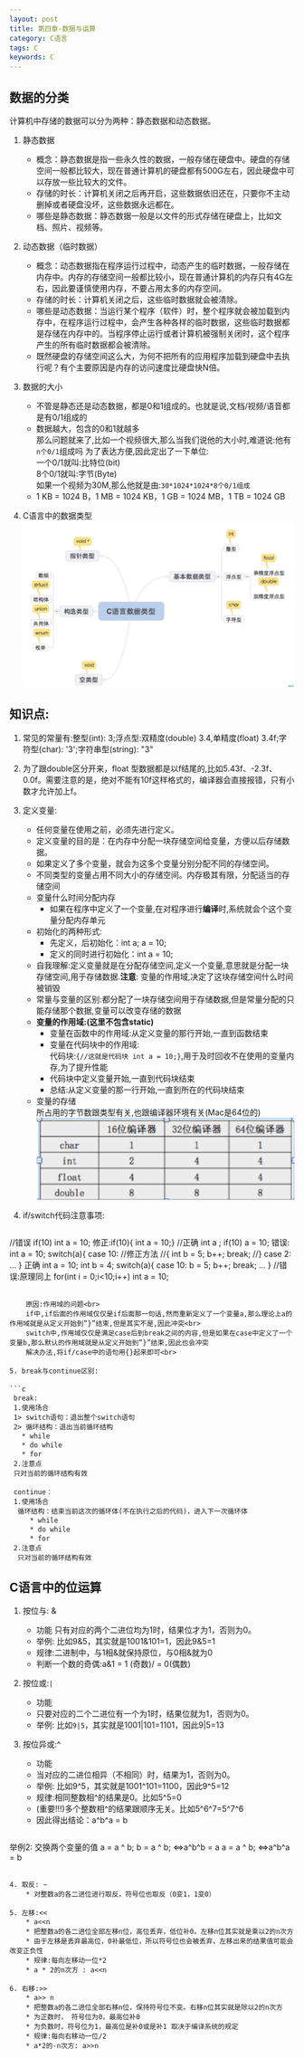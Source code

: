 ```yaml
---
layout: post
title: 第四章-数据与运算
category: C语言
tags: C
keywords: C
---
```


## 数据的分类
计算机中存储的数据可以分为两种：静态数据和动态数据。

1. 静态数据
	* 概念：静态数据是指一些永久性的数据，一般存储在硬盘中。硬盘的存储空间一般都比较大，现在普通计算机的硬盘都有500G左右，因此硬盘中可以存放一些比较大的文件。
	* 存储的时长：计算机关闭之后再开启，这些数据依旧还在，只要你不主动删掉或者硬盘没坏，这些数据永远都在。
	* 哪些是静态数据：静态数据一般是以文件的形式存储在硬盘上，比如文档、照片、视频等。

2. 动态数据（临时数据）

	* 概念：动态数据指在程序运行过程中，动态产生的临时数据，一般存储在内存中。内存的存储空间一般都比较小，现在普通计算机的内存只有4G左右，因此要谨慎使用内存，不要占用太多的内存空间。
	* 存储的时长：计算机关闭之后，这些临时数据就会被清除。
	* 哪些是动态数据：当运行某个程序（软件）时，整个程序就会被加载到内存中，在程序运行过程中，会产生各种各样的临时数据，这些临时数据都是存储在内存中的。当程序停止运行或者计算机被强制关闭时，这个程序产生的所有临时数据都会被清除。
	* 既然硬盘的存储空间这么大，为何不把所有的应用程序加载到硬盘中去执行呢？有个主要原因是内存的访问速度比硬盘快N倍。
3. 数据的大小	
	* 不管是静态还是动态数据，都是0和1组成的。也就是说,文档/视频/语音都是有0/1组成的
	* 数据越大，包含的0和1就越多<br>
	那么问题就来了,比如一个视频很大,那么当我们说他的大小时,难道说:他有`n个0/1`组成吗
	为了表达方便,因此定出了一下单位:<br>
	一个0/1就叫:比特位(bit)<br>
	8个0/1就叫:字节(Byte)<br>
	如果一个视频为30M,那么他就是由:`30*1024*1024*8个0/1组成`
	* 1 KB = 1024 B，1 MB = 1024 KB，1 GB = 1024 MB，1 TB = 1024 GB
4. C语言中的数据类型
  ![图片](https://raw.githubusercontent.com/zhoghua123/imgsBed/master/Snip20171023_4.png)
  
## 知识点:
1. 常见的常量有:整型(int): 3;浮点型:双精度(double) 3.4,单精度(float) 3.4f;字符型(char): '3';字符串型(string): "3" 
2. 为了跟double区分开来，float 型数据都是以f结尾的,比如5.43f、-2.3f、0.0f。需要注意的是，绝对不能有10f这样格式的，编译器会直接报错，只有小数才允许加上f。
3. 定义变量:	
	* 任何变量在使用之前，必须先进行定义。
	* 定义变量的目的是：在内存中分配一块存储空间给变量，方便以后存储数据。
	* 如果定义了多个变量，就会为这多个变量分别分配不同的存储空间。
	* 不同类型的变量占用不同大小的存储空间。内存极其有限，分配适当的存储空间 
	*  变量什么时间分配内存
		*   如果在程序中定义了一个变量,在对程序进行**编译**时,系统就会个这个变量分配内存单元
	* 初始化的两种形式:
		*  先定义，后初始化：int a;  a = 10;
		*  定义的同时进行初始化：int a = 10;
	* 自我理解:定义变量就是在分配存储空间,定义一个变量,意思就是分配一块存储空间,用于存储数据.**注意**: 变量的作用域,决定了这块存储空间什么时间被销毁
	* 常量与变量的区别:都分配了一块存储空间用于存储数据,但是常量分配的只能存储那个数据,变量可以改变存储的数据
	* **变量的作用域:(这里不包含static)**
		* 变量在函数中的作用域:从定义变量的那行开始,一直到函数结束
		* 变量在代码块中的作用域:<br>
		 代码块:`{//这就是代码块 int a = 10;}`,用于及时回收不在使用的变量内存,为了提升性能<br>
		* 代码块中定义变量开始,一直到代码块结束
		* 总结:从定义变量的那一行开始,一直到所在的代码块结束
	* 变量的存储<br>
  	  所占用的字节数跟类型有关,也跟编译器环境有关(Mac是64位的)
  	![图片](https://raw.githubusercontent.com/zhoghua123/imgsBed/master/Snip20171030_8.png)
  	
4. if/switch代码注意事项:<br>

	```c
//错误
 if(10) int a = 10;
 修正:if(10){ int a = 10;}
 //正确
 int a ;
 if(10) a = 10;
 错误:
 int a = 10;
 switch(a){
 case 10:
 //修正方法
 //{
 int b = 5;
 b++;
 break;
 //}
 case 2:
 …
 }
 正确
 int a = 10;
 int b = 4;
 switch(a){
 case 10:
 b = 5;
 b++;
 break;
 …
 }
 //错误:原理同上
 for(int i = 0;i<10;i++) int a = 10;
```

	原因:作用域的问题<br>
	if中,if后面的作用域仅仅是if后面那一句话,然而重新定义了一个变量a,那么理论上a的作用域就是从定义开始到”}”结束,但是其实不是,因此冲突<br>
	switch中,作用域仅仅是满足case后到break之间的内容,但是如果在case中定义了一个变量b,那么默认的作用域就是从定义开始到”}”结束,因此也会冲突
	解决办法,将if/case中的语句用{}起来即可<br>

5. break与continue区别:

```c
 break:
 1.使用场合
 1> switch语句：退出整个switch语句
 2> 循环结构：退出当前循环结构
   * while
   * do while
   * for
 2.注意点
 只对当前的循环结构有效
 
 continue：
 1.使用场合
  循环结构：结束当前这次的循环体(不在执行之后的代码)，进入下一次循环体
     * while
     * do while
     * for
 2.注意点
  只对当前的循环结构有效
```
## C语言中的位运算
1. 按位与: &
	* 功能
 只有对应的两个二进位均为1时，结果位才为1，否则为0。
	* 举例: 比如9&5，其实就是1001&101=1，因此9&5=1
	* 规律:二进制中，与1相&就保持原位，与0相&就为0
	* 判断一个数的奇偶:a&1 = 1 (奇数)/ = 0(偶数)
	
2. 按位或:`|`

	* 功能
	* 只要对应的二个二进位有一个为1时，结果位就为1，否则为0。
	* 举例: 比如`9|5`，其实就是1001|101=1101，因此9|5=13	 
3. 按位异或:^
	* 功能
	* 当对应的二进位相异（不相同）时，结果为1，否则为0。
	* 举例: 比如9^5，其实就是1001^101=1100，因此9^5=12
	* 规律:相同整数相^的结果是0。比如5^5=0
	* (重要!!!)多个整数相^的结果跟顺序无关。比如5^6^7=5^7^6
	* 因此得出结论：a^b^a = b
 	
	 ```
举例2: 交换两个变量的值
 a = a ^ b;
 b = a ^ b; <=>a^b^b = a
 a = a ^ b; <=>a^b^a = b
```

4. 取反: ~
	* 对整数a的各二进位进行取反，符号位也取反（0变1，1变0）
 
5. 左移:<<
	* a<<n
	* 把整数a的各二进位全部左移n位，高位丢弃，低位补0。左移n位其实就是乘以2的n次方
	* 由于左移是丢弃最高位，0补最低位，所以符号位也会被丢弃，左移出来的结果值可能会改变正负性
	* 规律:每向左移动一位*2
	* a * 2的n次方 : a<<n
 	
6. 右移:>>
	* a>> n
	* 把整数a的各二进位全部右移n位，保持符号位不变。右移n位其实就是除以2的n次方
	* 为正数时， 符号位为0，最高位补0
	* 为负数时，符号位为1，最高位是补0或是补1 取决于编译系统的规定
	* 规律:每向右移动一位/2
	* a*2的-n次方: a>>n
 


